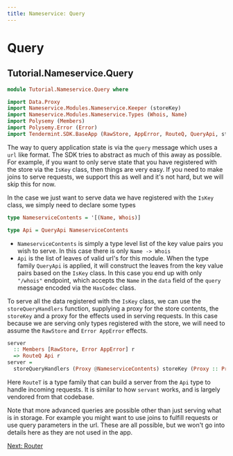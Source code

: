 ```yaml
---
title: Nameservice: Query
---
```


# Query

## Tutorial.Nameservice.Query

~~~ haskell
module Tutorial.Nameservice.Query where

import Data.Proxy
import Nameservice.Modules.Nameservice.Keeper (storeKey)
import Nameservice.Modules.Nameservice.Types (Whois, Name)
import Polysemy (Members)
import Polysemy.Error (Error)
import Tendermint.SDK.BaseApp (RawStore, AppError, RouteQ, QueryApi, storeQueryHandlers)
~~~

The way to query application state is via the `query` message which uses a `url` like format. The SDK tries to abstract as much of this away as possible. For example, if you want to only serve state that you have registered with the store via the `IsKey` class, then things are very easy. If you need to make joins to serve requests, we support this as well and it's not hard, but we will skip this for now.

In the case we just want to serve data we have registered with the `IsKey` class, we simply need to declare some types

```haskell
type NameserviceContents = '[(Name, Whois)]

type Api = QueryApi NameserviceContents
```

- `NameserviceContents` is simply a type level list of the key value pairs you wish to serve. In this case there is only `Name -> Whois`
- `Api` is the list of leaves of valid url's for this module. When the type family `QueryApi` is applied, it will construct the leaves from the key value pairs based on the `IsKey` class. In this case you end up with only `"/whois"` endpoint, which accepts the `Name` in the `data` field of the `query` message encoded via the `HasCodec` class.

To serve all the data registered with the `IsKey` class, we can use the `storeQueryHandlers` function, supplying a proxy for the store contents, the `storeKey` and a proxy for the effects used in serving requests. In this case because we are serving only types registered with the store, we will need to assume the `RawStore` and `Error AppError` effects.

~~~ haskell
server
  :: Members [RawStore, Error AppError] r
  => RouteQ Api r
server =
  storeQueryHandlers (Proxy @NameserviceContents) storeKey (Proxy :: Proxy r)
~~~

Here `RouteT` is a type family that can build a server from the `Api` type to handle incoming requests. It is similar to how `servant` works, and is largely vendored from that codebase.

Note that more advanced queries are possible other than just serving what is in storage. For example you might want to use joins to fulfill requests or use query parameters in the url. These are all possible, but we won't go into details here as they are not used in the app.

[Next: Router](Router.md)
